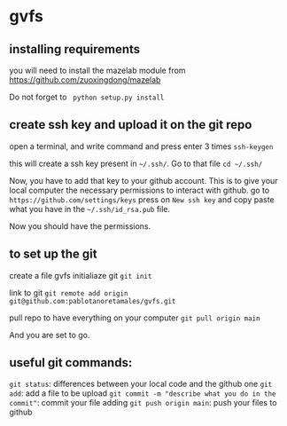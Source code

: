 # gvfs

## installing requirements
you will need to install the mazelab module from
https://github.com/zuoxingdong/mazelab

Do not forget to 
` python setup.py install`

## create ssh key and upload it on the git repo
open a terminal, and write command and press enter 3 times
`ssh-keygen`

this will create a ssh key present in `~/.ssh/`. Go to that file
`cd ~/.ssh/`

Now, you have to add that key to your github account. This is to give your 
local computer the necessary permissions to interact with github. go to
`https://github.com/settings/keys`
press on `New ssh key`
and copy paste what you have in the `~/.ssh/id_rsa.pub` file.

Now you should have the permissions.

## to set up the git
create a file gvfs
initialiaze git
`git init`

link to git
`git remote add origin git@github.com:pablotanoretamales/gvfs.git`

pull repo to have everything on your computer
`git pull origin main`
 
And you are set to go.

## useful git commands:
`git status`: differences between your local code and the github one
`git add`: add a file to be upload
`git commit -m "describe what you do in the commit"`: commit your file adding
`git push origin main`: push your files to github


